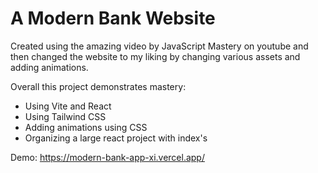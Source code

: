 # A Modern Bank Website

Created using the amazing video by JavaScript Mastery on youtube and then changed the website to my liking by changing various assets and adding animations.

Overall this project demonstrates mastery:
- Using Vite and React
- Using Tailwind CSS
- Adding animations using CSS
- Organizing a large react project with index's

Demo: https://modern-bank-app-xi.vercel.app/